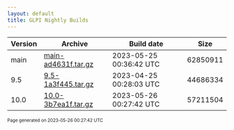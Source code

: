 ```yaml
---
layout: default
title: GLPI Nightly Builds
---
```


Version|Archive|Build date|Size
---|---|---|---
main|[main-ad4631f.tar.gz](main-ad4631f.tar.gz)|2023-05-25 00:36:42 UTC|62850911
9.5|[9.5-1a3f445.tar.gz](9.5-1a3f445.tar.gz)|2023-04-25 00:28:03 UTC|44686334
10.0|[10.0-3b7ea1f.tar.gz](10.0-3b7ea1f.tar.gz)|2023-05-26 00:27:42 UTC|57211504

<font size="1">Page generated on 2023-05-26 00:27:42 UTC</font>
